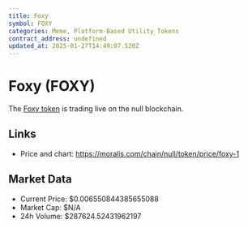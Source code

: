 ```yaml
---
title: Foxy
symbol: FOXY
categories: Meme, Platform-Based Utility Tokens
contract_address: undefined
updated_at: 2025-01-27T14:49:07.520Z
---
```


# Foxy (FOXY)
The [Foxy token](https://moralis.com/chain/null/token/price/foxy-1) is trading live on the null blockchain.

## Links
- Price and chart: https://moralis.com/chain/null/token/price/foxy-1

## Market Data
- Current Price: $0.006550844385655088
- Market Cap: $N/A
- 24h Volume: $287624.52431962197
